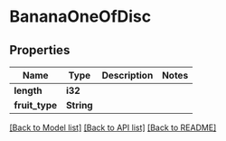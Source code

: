 # BananaOneOfDisc

## Properties

Name | Type | Description | Notes
------------ | ------------- | ------------- | -------------
**length** | **i32** |  | 
**fruit_type** | **String** |  | 

[[Back to Model list]](../README.md#documentation-for-models) [[Back to API list]](../README.md#documentation-for-api-endpoints) [[Back to README]](../README.md)



